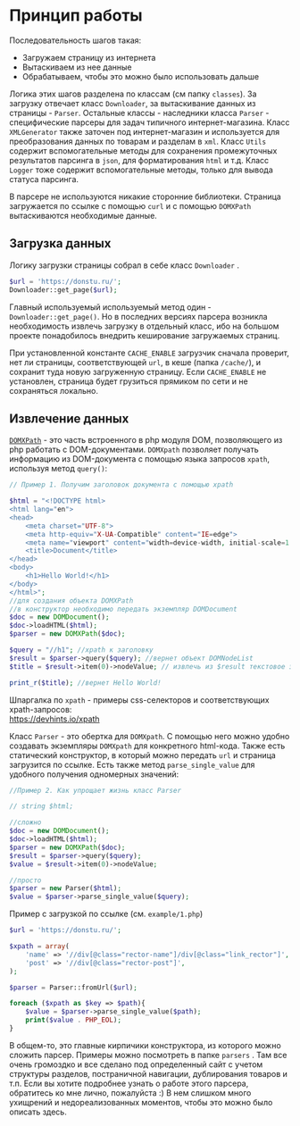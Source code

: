 # Принцип работы
Последовательность шагов такая:
- Загружаем страницу из интернета
- Вытаскиваем из нее данные 
- Обрабатываем, чтобы это можно было использовать дальше


Логика этих шагов разделена по классам (см папку `classes`). За загрузку отвечает класс `Downloader`, за вытаскивание данных из страницы - `Parser`. Остальные классы - наследники класса `Parser` -  специфические парсеры для задач типичного интернет-магазина. Класс `XMLGenerator` также заточен под интернет-магазин и используется для преобразования
данных по товарам и разделам в `xml`. Класс `Utils` содержит вспомогательные методы для сохранения промежуточных результатов парсинга в `json`, для форматирования `html` и т.д. Класс `Logger` тоже содержит вспомогательные методы, только для вывода статуса парсинга. 

В парсере не используются никакие сторонние библиотеки. Страница загружается по ссылке с помощью `curl` и с помощью `DOMXPath` вытаскиваются необходимые данные. 

## Загрузка данных
Логику загрузки страницы собрал в себе класс `Downloader` . 
```php
$url = 'https://donstu.ru/';
Downloader::get_page($url);

```
Главный используемый используемый метод один - `Downloader::get_page()`. Но в последних версиях парсера возникла необходимость извлечь загрузку в отдельный класс, ибо на большом проекте понадобилось внедрить кеширование загружаемых страниц.

При установленной константе `CACHE_ENABLE` загрузчик сначала проверит, нет ли страницы, соответствующей `url`, в кеше (папка `/cache/`), и сохранит туда новую загруженную страницу. Если `CACHE_ENABLE` не установлен, страница будет грузиться прямиком по сети и не сохраняться локально.

## Извлечение данных 
 
[`DOMXPath`](https://www.php.net/manual/ru/class.domxpath.php) - это часть встроенного в php модуля DOM, позволяющего из php работать с DOM-документами.
`DOMXpath` позволяет получать информацию из DOM-документа с помощью языка запросов `xpath`, используя метод `query()`:
```php
// Пример 1. Получим заголовок документа с помощью xpath

$html = "<!DOCTYPE html>
<html lang="en">
<head>
    <meta charset="UTF-8">
    <meta http-equiv="X-UA-Compatible" content="IE=edge">
    <meta name="viewport" content="width=device-width, initial-scale=1.0">
    <title>Document</title>
</head>
<body>
    <h1>Hello World!</h1>
</body>
</html>";
//для создания объекта DOMXPath 
//в конструктор необходимо передать экземпляр DOMDocument
$doc = new DOMDocument();
$doc->loadHTML($html);
$parser = new DOMXPath($doc);

$query = "//h1"; //xpath к заголовку
$result = $parser->query($query); //вернет объект DOMNodeList
$title = $result->item(0)->nodeValue; // извлечь из $result текстовое значение нужного элемента

print_r($title); //вернет Hello World!
``` 


Шпаргалка по `xpath` - примеры css-селекторов и соответствующих xpath-запросов:  
https://devhints.io/xpath




Класс `Parser` - это обертка для `DOMXpath`. С помощью него можно удобно создавать экземпляры `DOMXpath` для конкретного html-кода. Также есть статический конструктор, в который можно передать `url` и страница загрузится по ссылке. Есть также метод  `parse_single_value` для удобного получения одномерных значений:


```php
//Пример 2. Как упрощает жизнь класс Parser 

// string $html;

//сложно
$doc = new DOMDocument();
$doc->loadHTML($html);
$parser = new DOMXPath($doc);
$result = $parser->query($query);
$value = $result->item(0)->nodeValue; 

//просто
$parser = new Parser($html);
$value = $parser->parse_single_value($query);
```

Пример с загрузкой по ссылке (см. `example/1.php`)
```php
$url = 'https://donstu.ru/';

$xpath = array(
    'name' => '//div[@class="rector-name"]/div[@class="link_rector"]',
    'post' => '//div[@class="rector-post"]',
); 

$parser = Parser::fromUrl($url);

foreach ($xpath as $key => $path){
    $value = $parser->parse_single_value($path);
    print($value . PHP_EOL);
}
```

В общем-то, это главные кирпичики конструктора, из которого можно сложить парсер. Примеры можно посмотреть в папке `parsers` . Там все очень громоздко и все сделано под определенный сайт с учетом структуры разделов, постраничной навигации, дублирования товаров и т.п. Если вы хотите подробнее узнать о работе этого парсера, обратитесь ко мне лично, пожалуйста :) В нем слишком много ухищрений и недореализованных моментов, чтобы это можно было описать здесь.